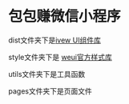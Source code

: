 # 包包赚微信小程序


dist文件夹下是[ivew UI组件库](https://weapp.iviewui.com/)

style文件夹下是 [weui官方样式库](https://github.com/Tencent/weui)

utils文件夹下是工具函数

pages文件夹下是页面文件
